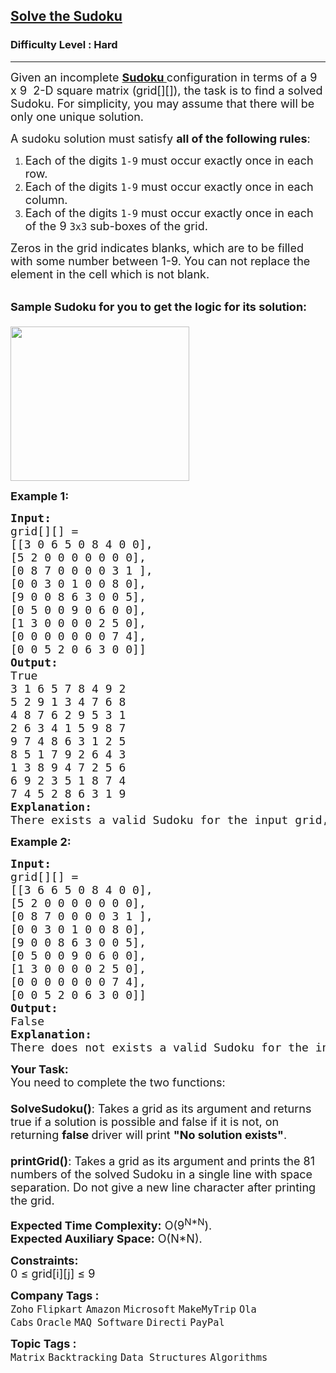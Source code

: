<h2><a href="https://www.geeksforgeeks.org/problems/solve-the-sudoku-1587115621/1?page=1&status=unsolved&sprint=a663236c31453b969852f9ea22507634&sortBy=submissions">Solve the Sudoku</a></h2><h3>Difficulty Level : Hard</h3><hr><div class="problems_problem_content__Xm_eO"><p><span style="font-size: 18px;">Given an&nbsp;incomplete <a href="https://en.wikipedia.org/wiki/Sudoku"><strong>Sudoku&nbsp;</strong></a>configuration in terms of a 9 x 9 &nbsp;2-D square matrix (grid[][]), the task is to find a solved Sudoku. For simplicity, you may assume that there will be only one unique solution.</span></p>
<p><span style="font-size: 18px;">A sudoku solution must satisfy&nbsp;<strong>all of the following rules</strong>:</span></p>
<ol>
<li><span style="font-size: 18px;">Each of the digits&nbsp;<code>1-9</code>&nbsp;must occur exactly once in each row.</span></li>
<li><span style="font-size: 18px;">Each of the digits&nbsp;<code>1-9</code>&nbsp;must occur exactly once in each column.</span></li>
<li><span style="font-size: 18px;">Each of the digits&nbsp;<code>1-9</code>&nbsp;must occur exactly once in each of the 9&nbsp;<code>3x3</code>&nbsp;sub-boxes of the grid.</span></li>
</ol>
<p><span style="font-size: 18px;">Zeros in the grid indicates blanks, which are to be filled with some number between 1-9. You can not replace the element in the cell which is not blank. </span></p>
<p><br><span style="font-size: 18px;"><strong>Sample Sudoku for you to get the logic for its solution:</strong><br><br><img style="height: 247px; width: 286px;" src="https://contribute.geeksforgeeks.org/wp-content/uploads/sudoku.png" alt=""></span></p>
<p><strong><span style="font-size: 18px;">Example 1:</span></strong></p>
<pre><strong><span style="font-size: 18px;">Input:
</span></strong><span style="font-size: 18px;">grid[][] = 
[[3 0 6 5 0 8 4 0 0],
[5 2 0 0 0 0 0 0 0],
[0 8 7 0 0 0 0 3 1 ],</span>
<span style="font-size: 18px;">[0 0 3 0 1 0 0 8 0],
[9 0 0 8 6 3 0 0 5],
[0 5 0 0 9 0 6 0 0],
[1 3 0 0 0 0 2 5 0],
[0 0 0 0 0 0 0 7 4],
[0 0 5 2 0 6 3 0 0]]
<strong>Output:<br></strong>True
3 1 6 5 7 8 4 9 2
5 2 9 1 3 4 7 6 8
4 8 7 6 2 9 5 3 1
2 6 3 4 1 5 9 8 7
9 7 4 8 6 3 1 2 5
8 5 1 7 9 2 6 4 3
1 3 8 9 4 7 2 5 6
6 9 2 3 5 1 8 7 4
7 4 5 2 8 6 3 1 9<br><strong>Explanation:</strong> <br>There exists a valid Sudoku for the input grid, which is shown in output.
</span></pre>
<p><strong><span style="font-size: 18px;">Example 2:</span></strong></p>
<pre><strong><span style="font-size: 18px;">Input:
</span></strong><span style="font-size: 18px;">grid[][] = 
[[3 6 6 5 0 8 4 0 0],
[5 2 0 0 0 0 0 0 0],
[0 8 7 0 0 0 0 3 1 ],</span>
<span style="font-size: 18px;">[0 0 3 0 1 0 0 8 0],
[9 0 0 8 6 3 0 0 5],
[0 5 0 0 9 0 6 0 0],
[1 3 0 0 0 0 2 5 0],
[0 0 0 0 0 0 0 7 4],
[0 0 5 2 0 6 3 0 0]]
<strong>Output:<br></strong>False<br><strong>Explanation:</strong> <br>There does not exists a valid Sudoku for the input grid, since there are two 6s in the first row. Which cannot replaced.</span></pre>
<p><span style="font-size: 18px;"><strong>Your Task:</strong><br>You need to complete the two functions:<br><br></span><span style="font-size: 18px;"><strong>SolveSudoku()</strong>: Takes a grid as its argument and returns true if a solution is possible and false if it is not, on returning <strong>false </strong>driver will print <strong>"No solution exists"</strong>.<br><br><strong>printGrid()</strong>: Takes a grid as its argument and prints the 81 numbers of the solved Sudoku in a single line with space separation. Do not give a new line character after printing the grid.</span></p>
<p><span style="font-size: 18px;"><strong>Expected Time Complexity:</strong>&nbsp;O(9<sup>N*N</sup>).<br><strong>Expected Auxiliary Space:</strong>&nbsp;O(N*N).</span></p>
<p><span style="font-size: 18px;"><strong>Constraints:</strong><br>0 ≤ grid[i][j] ≤ 9</span></p></div><p><span style=font-size:18px><strong>Company Tags : </strong><br><code>Zoho</code>&nbsp;<code>Flipkart</code>&nbsp;<code>Amazon</code>&nbsp;<code>Microsoft</code>&nbsp;<code>MakeMyTrip</code>&nbsp;<code>Ola Cabs</code>&nbsp;<code>Oracle</code>&nbsp;<code>MAQ Software</code>&nbsp;<code>Directi</code>&nbsp;<code>PayPal</code>&nbsp;<br><p><span style=font-size:18px><strong>Topic Tags : </strong><br><code>Matrix</code>&nbsp;<code>Backtracking</code>&nbsp;<code>Data Structures</code>&nbsp;<code>Algorithms</code>&nbsp;